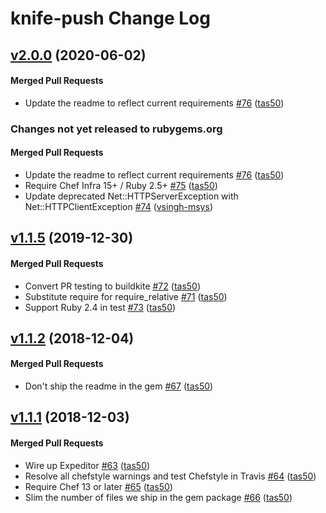 # knife-push Change Log

<!-- latest_release 2.0.0 -->
## [v2.0.0](https://github.com/chef/knife-push/tree/v2.0.0) (2020-06-02)

#### Merged Pull Requests
- Update the readme to reflect current requirements [#76](https://github.com/chef/knife-push/pull/76) ([tas50](https://github.com/tas50))
<!-- latest_release -->

<!-- release_rollup since=1.1.5 -->
### Changes not yet released to rubygems.org

#### Merged Pull Requests
- Update the readme to reflect current requirements [#76](https://github.com/chef/knife-push/pull/76) ([tas50](https://github.com/tas50)) <!-- 2.0.0 -->
- Require Chef Infra 15+ / Ruby 2.5+ [#75](https://github.com/chef/knife-push/pull/75) ([tas50](https://github.com/tas50)) <!-- 1.1.7 -->
- Update deprecated Net::HTTPServerException with Net::HTTPClientException [#74](https://github.com/chef/knife-push/pull/74) ([vsingh-msys](https://github.com/vsingh-msys)) <!-- 1.1.6 -->
<!-- release_rollup -->

<!-- latest_stable_release -->
## [v1.1.5](https://github.com/chef/knife-push/tree/v1.1.5) (2019-12-30)

#### Merged Pull Requests
- Convert PR testing to buildkite [#72](https://github.com/chef/knife-push/pull/72) ([tas50](https://github.com/tas50))
- Substitute require for require_relative [#71](https://github.com/chef/knife-push/pull/71) ([tas50](https://github.com/tas50))
- Support Ruby 2.4 in test [#73](https://github.com/chef/knife-push/pull/73) ([tas50](https://github.com/tas50))
<!-- latest_stable_release -->

## [v1.1.2](https://github.com/chef/knife-push/tree/v1.1.2) (2018-12-04)

#### Merged Pull Requests
- Don&#39;t ship the readme in the gem [#67](https://github.com/chef/knife-push/pull/67) ([tas50](https://github.com/tas50))

## [v1.1.1](https://github.com/chef/knife-push/tree/v1.1.1) (2018-12-03)

#### Merged Pull Requests
- Wire up Expeditor [#63](https://github.com/chef/knife-push/pull/63) ([tas50](https://github.com/tas50))
- Resolve all chefstyle warnings and test Chefstyle in Travis [#64](https://github.com/chef/knife-push/pull/64) ([tas50](https://github.com/tas50))
- Require Chef 13 or later [#65](https://github.com/chef/knife-push/pull/65) ([tas50](https://github.com/tas50))
- Slim the number of files we ship in the gem package [#66](https://github.com/chef/knife-push/pull/66) ([tas50](https://github.com/tas50))